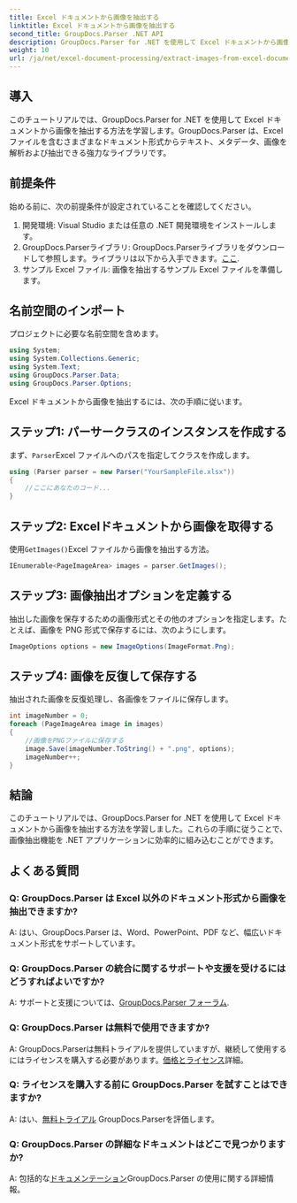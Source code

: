 ```yaml
---
title: Excel ドキュメントから画像を抽出する
linktitle: Excel ドキュメントから画像を抽出する
second_title: GroupDocs.Parser .NET API
description: GroupDocs.Parser for .NET を使用して Excel ドキュメントから画像を抽出する方法を学習します。コード例付きのステップバイステップ ガイドです。
weight: 10
url: /ja/net/excel-document-processing/extract-images-from-excel-document/
---
```

## 導入
このチュートリアルでは、GroupDocs.Parser for .NET を使用して Excel ドキュメントから画像を抽出する方法を学習します。GroupDocs.Parser は、Excel ファイルを含むさまざまなドキュメント形式からテキスト、メタデータ、画像を解析および抽出できる強力なライブラリです。
## 前提条件
始める前に、次の前提条件が設定されていることを確認してください。
1. 開発環境: Visual Studio または任意の .NET 開発環境をインストールします。
2.  GroupDocs.Parserライブラリ: GroupDocs.Parserライブラリをダウンロードして参照します。ライブラリは以下から入手できます。[ここ](https://releases.groupdocs.com/parser/net/).
3. サンプル Excel ファイル: 画像を抽出するサンプル Excel ファイルを準備します。
## 名前空間のインポート
プロジェクトに必要な名前空間を含めます。
```csharp
using System;
using System.Collections.Generic;
using System.Text;
using GroupDocs.Parser.Data;
using GroupDocs.Parser.Options;
```
Excel ドキュメントから画像を抽出するには、次の手順に従います。
## ステップ1: パーサークラスのインスタンスを作成する
まず、`Parser`Excel ファイルへのパスを指定してクラスを作成します。
```csharp
using (Parser parser = new Parser("YourSampleFile.xlsx"))
{
    //ここにあなたのコード...
}
```
## ステップ2: Excelドキュメントから画像を取得する
使用`GetImages()`Excel ファイルから画像を抽出する方法。
```csharp
IEnumerable<PageImageArea> images = parser.GetImages();
```
## ステップ3: 画像抽出オプションを定義する
抽出した画像を保存するための画像形式とその他のオプションを指定します。たとえば、画像を PNG 形式で保存するには、次のようにします。
```csharp
ImageOptions options = new ImageOptions(ImageFormat.Png);
```
## ステップ4: 画像を反復して保存する
抽出された画像を反復処理し、各画像をファイルに保存します。
```csharp
int imageNumber = 0;
foreach (PageImageArea image in images)
{
    //画像をPNGファイルに保存する
    image.Save(imageNumber.ToString() + ".png", options);
    imageNumber++;
}
```
## 結論
このチュートリアルでは、GroupDocs.Parser for .NET を使用して Excel ドキュメントから画像を抽出する方法を学習しました。これらの手順に従うことで、画像抽出機能を .NET アプリケーションに効率的に組み込むことができます。

## よくある質問
### Q: GroupDocs.Parser は Excel 以外のドキュメント形式から画像を抽出できますか?
A: はい、GroupDocs.Parser は、Word、PowerPoint、PDF など、幅広いドキュメント形式をサポートしています。
### Q: GroupDocs.Parser の統合に関するサポートや支援を受けるにはどうすればよいですか?
 A: サポートと支援については、[GroupDocs.Parser フォーラム](https://forum.groupdocs.com/c/parser/17).
### Q: GroupDocs.Parser は無料で使用できますか?
 A: GroupDocs.Parserは無料トライアルを提供していますが、継続して使用するにはライセンスを購入する必要があります。[価格とライセンス](https://purchase.groupdocs.com/buy)詳細。
### Q: ライセンスを購入する前に GroupDocs.Parser を試すことはできますか?
 A: はい、[無料トライアル](https://releases.groupdocs.com/) GroupDocs.Parserを評価します。
### Q: GroupDocs.Parser の詳細なドキュメントはどこで見つかりますか?
 A: 包括的な[ドキュメンテーション](https://tutorials.groupdocs.com/parser/net/)GroupDocs.Parser の使用に関する詳細情報。